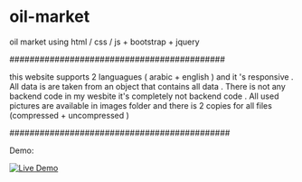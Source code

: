 # oil-market
oil market using html / css / js + bootstrap + jquery

###########################################

 this website supports  2 languagues ( arabic + english ) and it 's responsive .
 All data is are taken from an object that contains all data .
 There is not any backend code in my wesbite it's completely not backend code .
 All used pictures are available in images folder and there is 2 copies for all files (compressed + uncompressed )
 
 ############################################
 
 Demo:
 
 [![Live Demo](https://img.shields.io/badge/demo-online-green.svg)](https://alitqan.onrender.com/)

